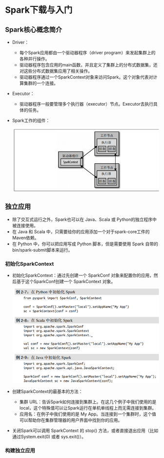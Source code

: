 # Spark下载与入门

## Spark核心概念简介

  - Driver：
    - 每个Spark应用都由一个驱动器程序（driver program）来发起集群上的各种并行操作。
    - 驱动器程序包含应用的main函数，并且定义了集群上的分布式数据集，还对这些分布式数据集应用了相关操作。
    - 驱动器程序通过一个SparkContext对象来访问Spark。这个对象代表对计算集群的一个连接。
  - Executor：
    - 驱动器程序一般要管理多个执行器（executor）节点。Executor去执行具体的任务。
  - Spark工作的组件：
  
    ![Spark工作的组件](./图片/Spark工作的组件.PNG)
    
## 独立应用

  - 除了交互式运行之外，Spark也可以在 Java、Scala 或 Python的独立程序中被连接使用。
  - 在 Java 和 Scala 中，只需要给你的应用添加一个对于spark-core工件的Maven依赖。
  - 在 Python 中，你可以把应用写成 Python 脚本，但是需要使用 Spark 自带的bin/spark-submit脚本来运行。
  
### 初始化SparkContext
  
  - 初始化SparkContext：通过先创建一个 SparkConf 对象来配置你的应用，然后基于这个SparkConf创建一个 SparkContext 对象。
    
    ![初始化SparkContext](./图片/初始化SparkContext.PNG)
  
  - 创建SparkContext的最基本的方法：
    - 集群 URL：告诉Spark如何连接到集群上。在这几个例子中我们使用的是local，这个特殊值可以让Spark运行在单机单线程上而无需连接到集群。
    - 应用名：在例子中我们使用的是 My App。当连接到一个集群时，这个值可以帮助你在集群管理器的用户界面中找到你的应用。
  - 关闭Spark可以调用 SparkContext 的 stop() 方法，或者直接退出应用（比如通过System.exit(0) 或者 sys.exit()）。
    
### 构建独立应用
